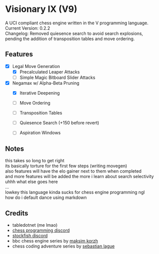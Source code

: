 # Visionary IX (V9)

A UCI compliant chess engine written in the V programming language.\
Current Version: 0.2.2\
Changelog: Removed quiesence search to avoid search explosions, pending the addition of transposition tables and move ordering.

## Features
- [x] Legal Move Generation
    - [x] Precalculated Leaper Attacks
    - [ ] Simple Magic Bitboard Slider Attacks
- [x] Negamax w/ Alpha-Beta Pruning
    - [x] Iterative Deepening
    - [ ] Move Ordering
    - [ ] Transposition Tables
    - [ ] Quiesence Search (+150 before revert)
    - [ ] Aspiration Windows


## Notes
this takes so long to get right\
its basically torture for the first few steps (writing movegen)\
also features will have the elo gainer next to them when completed\
and more features will be added the more i learn about search selectivity\
uhhh what else goes here\
...\
lowkey this language kinda sucks for chess engine programming ngl\
how do i default dance using markdown
## Credits
- tabledotnet (me lmao)
- [chess programming discord](https://discord.com/invite/F6W6mMsTGN)
- [stockfish discord](https://discord.gg/GWDRS3kU6R)
- bbc chess engine series by [maksim korzh](https://github.com/maksimkorzh)
- chess coding adventure series by [sebastian lague](https://github.com/seblague)
